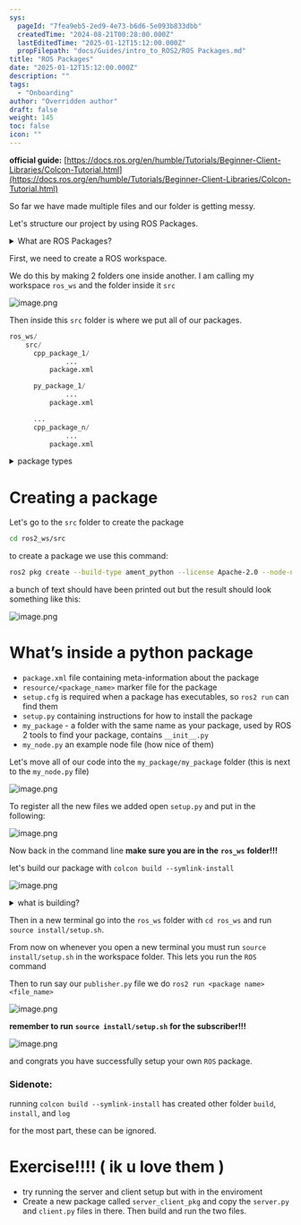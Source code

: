 ```yaml
---
sys:
  pageId: "7fea9eb5-2ed9-4e73-b6d6-5e093b833dbb"
  createdTime: "2024-08-21T00:28:00.000Z"
  lastEditedTime: "2025-01-12T15:12:00.000Z"
  propFilepath: "docs/Guides/intro_to_ROS2/ROS Packages.md"
title: "ROS Packages"
date: "2025-01-12T15:12:00.000Z"
description: ""
tags:
  - "Onboarding"
author: "Overridden author"
draft: false
weight: 145
toc: false
icon: ""
---
```


**official guide:** [https://docs.ros.org/en/humble/Tutorials/Beginner-Client-Libraries/Colcon-Tutorial.html](https://docs.ros.org/en/humble/Tutorials/Beginner-Client-Libraries/Colcon-Tutorial.html)

So far we have made multiple files and our folder is getting messy.

Let's structure our project by using ROS Packages.

<details>

<summary>What are ROS Packages?</summary>

ROS Packages are, as the name implies, packages of code that are highly sharable between ROS developers.

They consist of a folder, `package.xml` file, and source code

```python
      cpp_package_1/
		      ... imagine much code files here ..
          package.xml
```

</details>

First, we need to create a ROS workspace.

We do this by making 2 folders one inside another. I am calling my workspace `ros_ws` and the folder inside it `src`

![image.png](https://prod-files-secure.s3.us-west-2.amazonaws.com/d518164a-d88e-44d1-a4ee-3adb3bd8bce0/70706947-fd18-4537-a67b-e12946812d31/image.png?X-Amz-Algorithm=AWS4-HMAC-SHA256&X-Amz-Content-Sha256=UNSIGNED-PAYLOAD&X-Amz-Credential=ASIAZI2LB466Y7Z725IZ%2F20250226%2Fus-west-2%2Fs3%2Faws4_request&X-Amz-Date=20250226T021225Z&X-Amz-Expires=3600&X-Amz-Security-Token=IQoJb3JpZ2luX2VjEBkaCXVzLXdlc3QtMiJGMEQCIGHcBvq5hKF1iDb%2BfFAqJUtGPIll40agk5MbLV74i56oAiBbfAs%2BRVozi5wHiZx3miUXgUns7UK%2B1SJAOg3d4WRojSr%2FAwhREAAaDDYzNzQyMzE4MzgwNSIMRi02gjUOOQRQo27qKtwDBtdo01%2FtjhWkcvMtW%2BXFkeWczHYYaI6rY5lAeq%2F%2BeGh92pn0vrmdcDjV1gnEHQq1PCVo6FJilwphqfBx%2FO%2FoK%2BMXFJCpNvUvBCr4hMH0HGUjZ72fzKdzYH33LFYJY03KkRp8NF2nZF4BJU7qAiTX2iPKCe5zhDy0kD8uqcx8ne87ZQEn20OineoTk5Qb86PLgDXKnh1LAoHtjv7Dji%2FLuxk%2BK11HafcAlArIub9gBnNAxqqa7Oc5hd6lMn78CyGOYVCz87%2BO1Ib6xmkHTD63KzMTU8cSgg6y%2FImSidMgk2oFiaO%2Fns99lqW5iKz9aigaO%2Bsnyfdkxg4q9fmxGFpa9XmuQpdMYE%2BTnxbAjAHq%2FTl8B%2BRUt95xYXrYyJqPAaJNysWZAi2X2yBfCvE5Ab43g3OJzQQyihuYBuYBWcgfWzpiePzORgR15TA60syXN2zNPXHVyMRhLmVuwKYRM58uNpf%2ByP0hvBP6tMephEPPxM5C2xjOIsRHWQGAEvoFZW787NBX9aqR0ILFSix%2FnXpgqiPu4BwBBDFn1YW%2FMuiuENHeTAP31zxQYkz2DZNOVIOI6az1Em5SDPRT9FFUjWoJ1f87tmkvMUh5MQA26ysXrYGvDrukfwpWukQMfgcw3bz5vQY6pgEWB0Hr0SM9nFlzqZDI23SqBK3ifdy2Iz10MirDtvss42TfzKjdkoaRHq16L1lL8S6mpWmjZVPXeGpWgcHax0xeMgOlUcM%2Frpvn5LomJSTtFrPkcMltGleSRlE16jnXdPcxmhv5Ye%2F5Thh3OlWnXThwKigagDNYw6rE87ihMboCZsi8OFUEMPyJKcVIgS186pTfPbqOu4d5J9IEW9G9GBeps4Mcgp%2FS&X-Amz-Signature=8957a345dbc7d2aeef961b9ae30aedc880f81bdbbe99a53027d7b70636ce071d&X-Amz-SignedHeaders=host&x-id=GetObject)

Then inside this `src` folder is where we put all of our packages.

```python
ros_ws/
    src/
      cpp_package_1/
		      ...
          package.xml

      py_package_1/
		      ...
          package.xml

      ...
      cpp_package_n/
		      ...
          package.xml

```

<details>

<summary>package types</summary>

packages can be either `C++` or python.

the intern file structure is different for each but for this guide we will stick to creating python packages

</details>

# Creating a package

Let's go to the `src` folder to create the package

```bash
cd ros2_ws/src
```

to create a package we use this command:

```bash
ros2 pkg create --build-type ament_python --license Apache-2.0 --node-name my_node my_package
```

a bunch of text should have been printed out but the result should look something like this:

![image.png](https://prod-files-secure.s3.us-west-2.amazonaws.com/d518164a-d88e-44d1-a4ee-3adb3bd8bce0/e6cf1e3f-8512-4a3e-b131-079f800bf3e8/image.png?X-Amz-Algorithm=AWS4-HMAC-SHA256&X-Amz-Content-Sha256=UNSIGNED-PAYLOAD&X-Amz-Credential=ASIAZI2LB466Y7Z725IZ%2F20250226%2Fus-west-2%2Fs3%2Faws4_request&X-Amz-Date=20250226T021225Z&X-Amz-Expires=3600&X-Amz-Security-Token=IQoJb3JpZ2luX2VjEBkaCXVzLXdlc3QtMiJGMEQCIGHcBvq5hKF1iDb%2BfFAqJUtGPIll40agk5MbLV74i56oAiBbfAs%2BRVozi5wHiZx3miUXgUns7UK%2B1SJAOg3d4WRojSr%2FAwhREAAaDDYzNzQyMzE4MzgwNSIMRi02gjUOOQRQo27qKtwDBtdo01%2FtjhWkcvMtW%2BXFkeWczHYYaI6rY5lAeq%2F%2BeGh92pn0vrmdcDjV1gnEHQq1PCVo6FJilwphqfBx%2FO%2FoK%2BMXFJCpNvUvBCr4hMH0HGUjZ72fzKdzYH33LFYJY03KkRp8NF2nZF4BJU7qAiTX2iPKCe5zhDy0kD8uqcx8ne87ZQEn20OineoTk5Qb86PLgDXKnh1LAoHtjv7Dji%2FLuxk%2BK11HafcAlArIub9gBnNAxqqa7Oc5hd6lMn78CyGOYVCz87%2BO1Ib6xmkHTD63KzMTU8cSgg6y%2FImSidMgk2oFiaO%2Fns99lqW5iKz9aigaO%2Bsnyfdkxg4q9fmxGFpa9XmuQpdMYE%2BTnxbAjAHq%2FTl8B%2BRUt95xYXrYyJqPAaJNysWZAi2X2yBfCvE5Ab43g3OJzQQyihuYBuYBWcgfWzpiePzORgR15TA60syXN2zNPXHVyMRhLmVuwKYRM58uNpf%2ByP0hvBP6tMephEPPxM5C2xjOIsRHWQGAEvoFZW787NBX9aqR0ILFSix%2FnXpgqiPu4BwBBDFn1YW%2FMuiuENHeTAP31zxQYkz2DZNOVIOI6az1Em5SDPRT9FFUjWoJ1f87tmkvMUh5MQA26ysXrYGvDrukfwpWukQMfgcw3bz5vQY6pgEWB0Hr0SM9nFlzqZDI23SqBK3ifdy2Iz10MirDtvss42TfzKjdkoaRHq16L1lL8S6mpWmjZVPXeGpWgcHax0xeMgOlUcM%2Frpvn5LomJSTtFrPkcMltGleSRlE16jnXdPcxmhv5Ye%2F5Thh3OlWnXThwKigagDNYw6rE87ihMboCZsi8OFUEMPyJKcVIgS186pTfPbqOu4d5J9IEW9G9GBeps4Mcgp%2FS&X-Amz-Signature=c38bd4b2fbadbbaad4ec9c79a47d1c28107d1139fb36e6e6e59e5d197bc79acb&X-Amz-SignedHeaders=host&x-id=GetObject)

# What’s inside a python package

- `package.xml` file containing meta-information about the package
- `resource/<package_name>` marker file for the package
- `setup.cfg` is required when a package has executables, so `ros2 run` can find them
- `setup.py` containing instructions for how to install the package
- `my_package` - a folder with the same name as your package, used by ROS 2 tools to find your package, contains `__init__.py`
- `my_node.py` an example node file (how nice of them)

Let's move all of our code into the `my_package/my_package` folder (this is next to the `my_node.py` file)

![image.png](https://prod-files-secure.s3.us-west-2.amazonaws.com/d518164a-d88e-44d1-a4ee-3adb3bd8bce0/9ce58f11-0da9-4d3e-b86d-506a9685d378/image.png?X-Amz-Algorithm=AWS4-HMAC-SHA256&X-Amz-Content-Sha256=UNSIGNED-PAYLOAD&X-Amz-Credential=ASIAZI2LB466Y7Z725IZ%2F20250226%2Fus-west-2%2Fs3%2Faws4_request&X-Amz-Date=20250226T021225Z&X-Amz-Expires=3600&X-Amz-Security-Token=IQoJb3JpZ2luX2VjEBkaCXVzLXdlc3QtMiJGMEQCIGHcBvq5hKF1iDb%2BfFAqJUtGPIll40agk5MbLV74i56oAiBbfAs%2BRVozi5wHiZx3miUXgUns7UK%2B1SJAOg3d4WRojSr%2FAwhREAAaDDYzNzQyMzE4MzgwNSIMRi02gjUOOQRQo27qKtwDBtdo01%2FtjhWkcvMtW%2BXFkeWczHYYaI6rY5lAeq%2F%2BeGh92pn0vrmdcDjV1gnEHQq1PCVo6FJilwphqfBx%2FO%2FoK%2BMXFJCpNvUvBCr4hMH0HGUjZ72fzKdzYH33LFYJY03KkRp8NF2nZF4BJU7qAiTX2iPKCe5zhDy0kD8uqcx8ne87ZQEn20OineoTk5Qb86PLgDXKnh1LAoHtjv7Dji%2FLuxk%2BK11HafcAlArIub9gBnNAxqqa7Oc5hd6lMn78CyGOYVCz87%2BO1Ib6xmkHTD63KzMTU8cSgg6y%2FImSidMgk2oFiaO%2Fns99lqW5iKz9aigaO%2Bsnyfdkxg4q9fmxGFpa9XmuQpdMYE%2BTnxbAjAHq%2FTl8B%2BRUt95xYXrYyJqPAaJNysWZAi2X2yBfCvE5Ab43g3OJzQQyihuYBuYBWcgfWzpiePzORgR15TA60syXN2zNPXHVyMRhLmVuwKYRM58uNpf%2ByP0hvBP6tMephEPPxM5C2xjOIsRHWQGAEvoFZW787NBX9aqR0ILFSix%2FnXpgqiPu4BwBBDFn1YW%2FMuiuENHeTAP31zxQYkz2DZNOVIOI6az1Em5SDPRT9FFUjWoJ1f87tmkvMUh5MQA26ysXrYGvDrukfwpWukQMfgcw3bz5vQY6pgEWB0Hr0SM9nFlzqZDI23SqBK3ifdy2Iz10MirDtvss42TfzKjdkoaRHq16L1lL8S6mpWmjZVPXeGpWgcHax0xeMgOlUcM%2Frpvn5LomJSTtFrPkcMltGleSRlE16jnXdPcxmhv5Ye%2F5Thh3OlWnXThwKigagDNYw6rE87ihMboCZsi8OFUEMPyJKcVIgS186pTfPbqOu4d5J9IEW9G9GBeps4Mcgp%2FS&X-Amz-Signature=a8f103290a5f01e340ad78d27b8e5b03145ef92152cd3da3de5dcba3321d0d54&X-Amz-SignedHeaders=host&x-id=GetObject)

To register all the new files we added open `setup.py` and put in the following:

![image.png](https://prod-files-secure.s3.us-west-2.amazonaws.com/d518164a-d88e-44d1-a4ee-3adb3bd8bce0/1cd7c262-4cae-4496-9d75-c178537d24a2/image.png?X-Amz-Algorithm=AWS4-HMAC-SHA256&X-Amz-Content-Sha256=UNSIGNED-PAYLOAD&X-Amz-Credential=ASIAZI2LB466Y7Z725IZ%2F20250226%2Fus-west-2%2Fs3%2Faws4_request&X-Amz-Date=20250226T021225Z&X-Amz-Expires=3600&X-Amz-Security-Token=IQoJb3JpZ2luX2VjEBkaCXVzLXdlc3QtMiJGMEQCIGHcBvq5hKF1iDb%2BfFAqJUtGPIll40agk5MbLV74i56oAiBbfAs%2BRVozi5wHiZx3miUXgUns7UK%2B1SJAOg3d4WRojSr%2FAwhREAAaDDYzNzQyMzE4MzgwNSIMRi02gjUOOQRQo27qKtwDBtdo01%2FtjhWkcvMtW%2BXFkeWczHYYaI6rY5lAeq%2F%2BeGh92pn0vrmdcDjV1gnEHQq1PCVo6FJilwphqfBx%2FO%2FoK%2BMXFJCpNvUvBCr4hMH0HGUjZ72fzKdzYH33LFYJY03KkRp8NF2nZF4BJU7qAiTX2iPKCe5zhDy0kD8uqcx8ne87ZQEn20OineoTk5Qb86PLgDXKnh1LAoHtjv7Dji%2FLuxk%2BK11HafcAlArIub9gBnNAxqqa7Oc5hd6lMn78CyGOYVCz87%2BO1Ib6xmkHTD63KzMTU8cSgg6y%2FImSidMgk2oFiaO%2Fns99lqW5iKz9aigaO%2Bsnyfdkxg4q9fmxGFpa9XmuQpdMYE%2BTnxbAjAHq%2FTl8B%2BRUt95xYXrYyJqPAaJNysWZAi2X2yBfCvE5Ab43g3OJzQQyihuYBuYBWcgfWzpiePzORgR15TA60syXN2zNPXHVyMRhLmVuwKYRM58uNpf%2ByP0hvBP6tMephEPPxM5C2xjOIsRHWQGAEvoFZW787NBX9aqR0ILFSix%2FnXpgqiPu4BwBBDFn1YW%2FMuiuENHeTAP31zxQYkz2DZNOVIOI6az1Em5SDPRT9FFUjWoJ1f87tmkvMUh5MQA26ysXrYGvDrukfwpWukQMfgcw3bz5vQY6pgEWB0Hr0SM9nFlzqZDI23SqBK3ifdy2Iz10MirDtvss42TfzKjdkoaRHq16L1lL8S6mpWmjZVPXeGpWgcHax0xeMgOlUcM%2Frpvn5LomJSTtFrPkcMltGleSRlE16jnXdPcxmhv5Ye%2F5Thh3OlWnXThwKigagDNYw6rE87ihMboCZsi8OFUEMPyJKcVIgS186pTfPbqOu4d5J9IEW9G9GBeps4Mcgp%2FS&X-Amz-Signature=4c8b06914ea6091d83b2824bce2697bca09ed8bb6e273866eeff89b7d88e061e&X-Amz-SignedHeaders=host&x-id=GetObject)

Now back in the command line **make sure you are in the** **`ros_ws`** **folder!!!**

let's build our package with `colcon build --symlink-install`

![image.png](https://prod-files-secure.s3.us-west-2.amazonaws.com/d518164a-d88e-44d1-a4ee-3adb3bd8bce0/2f2a0d27-b173-48fd-b189-5f5c0ce65619/image.png?X-Amz-Algorithm=AWS4-HMAC-SHA256&X-Amz-Content-Sha256=UNSIGNED-PAYLOAD&X-Amz-Credential=ASIAZI2LB466Y7Z725IZ%2F20250226%2Fus-west-2%2Fs3%2Faws4_request&X-Amz-Date=20250226T021225Z&X-Amz-Expires=3600&X-Amz-Security-Token=IQoJb3JpZ2luX2VjEBkaCXVzLXdlc3QtMiJGMEQCIGHcBvq5hKF1iDb%2BfFAqJUtGPIll40agk5MbLV74i56oAiBbfAs%2BRVozi5wHiZx3miUXgUns7UK%2B1SJAOg3d4WRojSr%2FAwhREAAaDDYzNzQyMzE4MzgwNSIMRi02gjUOOQRQo27qKtwDBtdo01%2FtjhWkcvMtW%2BXFkeWczHYYaI6rY5lAeq%2F%2BeGh92pn0vrmdcDjV1gnEHQq1PCVo6FJilwphqfBx%2FO%2FoK%2BMXFJCpNvUvBCr4hMH0HGUjZ72fzKdzYH33LFYJY03KkRp8NF2nZF4BJU7qAiTX2iPKCe5zhDy0kD8uqcx8ne87ZQEn20OineoTk5Qb86PLgDXKnh1LAoHtjv7Dji%2FLuxk%2BK11HafcAlArIub9gBnNAxqqa7Oc5hd6lMn78CyGOYVCz87%2BO1Ib6xmkHTD63KzMTU8cSgg6y%2FImSidMgk2oFiaO%2Fns99lqW5iKz9aigaO%2Bsnyfdkxg4q9fmxGFpa9XmuQpdMYE%2BTnxbAjAHq%2FTl8B%2BRUt95xYXrYyJqPAaJNysWZAi2X2yBfCvE5Ab43g3OJzQQyihuYBuYBWcgfWzpiePzORgR15TA60syXN2zNPXHVyMRhLmVuwKYRM58uNpf%2ByP0hvBP6tMephEPPxM5C2xjOIsRHWQGAEvoFZW787NBX9aqR0ILFSix%2FnXpgqiPu4BwBBDFn1YW%2FMuiuENHeTAP31zxQYkz2DZNOVIOI6az1Em5SDPRT9FFUjWoJ1f87tmkvMUh5MQA26ysXrYGvDrukfwpWukQMfgcw3bz5vQY6pgEWB0Hr0SM9nFlzqZDI23SqBK3ifdy2Iz10MirDtvss42TfzKjdkoaRHq16L1lL8S6mpWmjZVPXeGpWgcHax0xeMgOlUcM%2Frpvn5LomJSTtFrPkcMltGleSRlE16jnXdPcxmhv5Ye%2F5Thh3OlWnXThwKigagDNYw6rE87ihMboCZsi8OFUEMPyJKcVIgS186pTfPbqOu4d5J9IEW9G9GBeps4Mcgp%2FS&X-Amz-Signature=4a193082fd65ff0d614cff55802a3d4b15cf11a65768b4f7f2f1672283b9fa79&X-Amz-SignedHeaders=host&x-id=GetObject)

<details>

<summary>what is building?</summary>

if you are a CS major at Rose-Hulman you will learn the answer to this in CSSE132

but TLDR; is it combines all the code files into one program that can be run easily 

</details>

Then in a new terminal go into the `ros_ws` folder with `cd ros_ws` and run `source install/setup.sh`. 

From now on whenever you open a new terminal you must run `source install/setup.sh` in the workspace folder. This lets you run the `ROS` command

Then to run say our `publisher.py` file we do `ros2 run <package name> <file_name>`

![image.png](https://prod-files-secure.s3.us-west-2.amazonaws.com/d518164a-d88e-44d1-a4ee-3adb3bd8bce0/4f4b1219-3a44-4632-aa0a-ce3471699f59/image.png?X-Amz-Algorithm=AWS4-HMAC-SHA256&X-Amz-Content-Sha256=UNSIGNED-PAYLOAD&X-Amz-Credential=ASIAZI2LB466Y7Z725IZ%2F20250226%2Fus-west-2%2Fs3%2Faws4_request&X-Amz-Date=20250226T021225Z&X-Amz-Expires=3600&X-Amz-Security-Token=IQoJb3JpZ2luX2VjEBkaCXVzLXdlc3QtMiJGMEQCIGHcBvq5hKF1iDb%2BfFAqJUtGPIll40agk5MbLV74i56oAiBbfAs%2BRVozi5wHiZx3miUXgUns7UK%2B1SJAOg3d4WRojSr%2FAwhREAAaDDYzNzQyMzE4MzgwNSIMRi02gjUOOQRQo27qKtwDBtdo01%2FtjhWkcvMtW%2BXFkeWczHYYaI6rY5lAeq%2F%2BeGh92pn0vrmdcDjV1gnEHQq1PCVo6FJilwphqfBx%2FO%2FoK%2BMXFJCpNvUvBCr4hMH0HGUjZ72fzKdzYH33LFYJY03KkRp8NF2nZF4BJU7qAiTX2iPKCe5zhDy0kD8uqcx8ne87ZQEn20OineoTk5Qb86PLgDXKnh1LAoHtjv7Dji%2FLuxk%2BK11HafcAlArIub9gBnNAxqqa7Oc5hd6lMn78CyGOYVCz87%2BO1Ib6xmkHTD63KzMTU8cSgg6y%2FImSidMgk2oFiaO%2Fns99lqW5iKz9aigaO%2Bsnyfdkxg4q9fmxGFpa9XmuQpdMYE%2BTnxbAjAHq%2FTl8B%2BRUt95xYXrYyJqPAaJNysWZAi2X2yBfCvE5Ab43g3OJzQQyihuYBuYBWcgfWzpiePzORgR15TA60syXN2zNPXHVyMRhLmVuwKYRM58uNpf%2ByP0hvBP6tMephEPPxM5C2xjOIsRHWQGAEvoFZW787NBX9aqR0ILFSix%2FnXpgqiPu4BwBBDFn1YW%2FMuiuENHeTAP31zxQYkz2DZNOVIOI6az1Em5SDPRT9FFUjWoJ1f87tmkvMUh5MQA26ysXrYGvDrukfwpWukQMfgcw3bz5vQY6pgEWB0Hr0SM9nFlzqZDI23SqBK3ifdy2Iz10MirDtvss42TfzKjdkoaRHq16L1lL8S6mpWmjZVPXeGpWgcHax0xeMgOlUcM%2Frpvn5LomJSTtFrPkcMltGleSRlE16jnXdPcxmhv5Ye%2F5Thh3OlWnXThwKigagDNYw6rE87ihMboCZsi8OFUEMPyJKcVIgS186pTfPbqOu4d5J9IEW9G9GBeps4Mcgp%2FS&X-Amz-Signature=e95f6890d0e989631a884f2311640c3bca2f311d15e40e2c85e24fedc3b07555&X-Amz-SignedHeaders=host&x-id=GetObject)

**remember to run** **`source install/setup.sh`** **for the subscriber!!!**

![image.png](https://prod-files-secure.s3.us-west-2.amazonaws.com/d518164a-d88e-44d1-a4ee-3adb3bd8bce0/02121119-dad4-49ec-8356-c956108b4243/image.png?X-Amz-Algorithm=AWS4-HMAC-SHA256&X-Amz-Content-Sha256=UNSIGNED-PAYLOAD&X-Amz-Credential=ASIAZI2LB466Y7Z725IZ%2F20250226%2Fus-west-2%2Fs3%2Faws4_request&X-Amz-Date=20250226T021226Z&X-Amz-Expires=3600&X-Amz-Security-Token=IQoJb3JpZ2luX2VjEBkaCXVzLXdlc3QtMiJGMEQCIGHcBvq5hKF1iDb%2BfFAqJUtGPIll40agk5MbLV74i56oAiBbfAs%2BRVozi5wHiZx3miUXgUns7UK%2B1SJAOg3d4WRojSr%2FAwhREAAaDDYzNzQyMzE4MzgwNSIMRi02gjUOOQRQo27qKtwDBtdo01%2FtjhWkcvMtW%2BXFkeWczHYYaI6rY5lAeq%2F%2BeGh92pn0vrmdcDjV1gnEHQq1PCVo6FJilwphqfBx%2FO%2FoK%2BMXFJCpNvUvBCr4hMH0HGUjZ72fzKdzYH33LFYJY03KkRp8NF2nZF4BJU7qAiTX2iPKCe5zhDy0kD8uqcx8ne87ZQEn20OineoTk5Qb86PLgDXKnh1LAoHtjv7Dji%2FLuxk%2BK11HafcAlArIub9gBnNAxqqa7Oc5hd6lMn78CyGOYVCz87%2BO1Ib6xmkHTD63KzMTU8cSgg6y%2FImSidMgk2oFiaO%2Fns99lqW5iKz9aigaO%2Bsnyfdkxg4q9fmxGFpa9XmuQpdMYE%2BTnxbAjAHq%2FTl8B%2BRUt95xYXrYyJqPAaJNysWZAi2X2yBfCvE5Ab43g3OJzQQyihuYBuYBWcgfWzpiePzORgR15TA60syXN2zNPXHVyMRhLmVuwKYRM58uNpf%2ByP0hvBP6tMephEPPxM5C2xjOIsRHWQGAEvoFZW787NBX9aqR0ILFSix%2FnXpgqiPu4BwBBDFn1YW%2FMuiuENHeTAP31zxQYkz2DZNOVIOI6az1Em5SDPRT9FFUjWoJ1f87tmkvMUh5MQA26ysXrYGvDrukfwpWukQMfgcw3bz5vQY6pgEWB0Hr0SM9nFlzqZDI23SqBK3ifdy2Iz10MirDtvss42TfzKjdkoaRHq16L1lL8S6mpWmjZVPXeGpWgcHax0xeMgOlUcM%2Frpvn5LomJSTtFrPkcMltGleSRlE16jnXdPcxmhv5Ye%2F5Thh3OlWnXThwKigagDNYw6rE87ihMboCZsi8OFUEMPyJKcVIgS186pTfPbqOu4d5J9IEW9G9GBeps4Mcgp%2FS&X-Amz-Signature=090ba72feb403341ef9e2d20bbb75c6235f49a08527246aaf241c22c5ae20ac4&X-Amz-SignedHeaders=host&x-id=GetObject)

and congrats you have successfully setup your own `ROS` package.

### Sidenote:

running `colcon build --symlink-install` has created other folder `build`, `install`, and `log`

for the most part, these can be ignored.

# Exercise!!!! ( ik u love them )

- try running the server and client setup but with in the enviroment
- Create a new package called `server_client_pkg` and copy the `server.py` and `client.py` files in there. Then build and run the two files.
